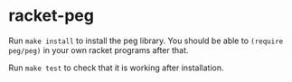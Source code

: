 # racket-peg

Run `make install` to install the peg library. You should be able to `(require peg/peg)` in your own racket programs after that.

Run `make test` to check that it is working after installation.
